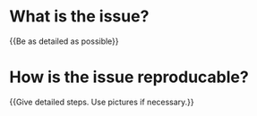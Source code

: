 # What is the issue?

{{Be as detailed as possible}}

# How is the issue reproducable?

{{Give detailed steps. Use pictures if necessary.}}

